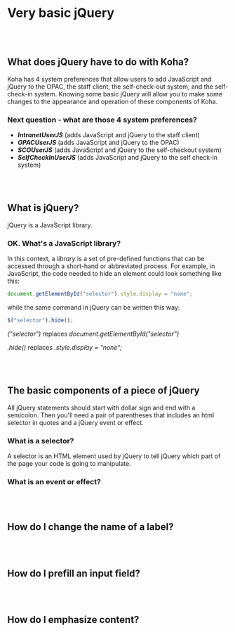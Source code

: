 # Very basic jQuery

<br /><br />

## What does jQuery have to do with Koha?

Koha has 4 system preferences that allow users to add JavaScript and jQuery to the OPAC, the staff client, the self-check-out system, and the self-check-in system.  Knowing some basic jQuery will allow you to make some changes to the appearance and operation of these components of Koha.

### Next question - what are those 4 system preferences?

* __*IntranetUserJS*__ (adds JavaScript and jQuery to the staff client)
* __*OPACUserJS*__ (adds JavaScript and jQuery to the OPAC)
* __*SCOUserJS*__ (adds JavaScript and jQuery to the self-checkout system)
* __*SelfCheckInUserJS*__ (adds JavaScript and jQuery to the self check-in system)

<br /><br />

## What is jQuery?

jQuery is a JavaScript library.  

### OK.  What's a JavaScript library?

In this context, a *library* is a set of pre-defined functions that can be accessed through a short-hand or abbreviated process.  For example, in JavaScript, the code needed to hide an element could look something like this:

~~~ JavaScript
document.getElementById("selector").style.display = "none";
~~~

while the same command in jQuery can be written this way:

~~~ JavaScript
$("selector").hide();
~~~

_("selector")_ replaces _document.getElementById("selector")_

_.hide()_ replaces _.style.display = "none";_  

<br /><br />

## The basic components of a piece of jQuery

All jQuery statements should start with dollar sign and end with a semicolon.  Then you'll need a pair of parentheses that includes an html selector in quotes and a jQuery event or effect.

### What is a selector?

A selector is an HTML element used by jQuery to tell jQuery which part of the page your code is going to manipulate.

### What is an event or effect?



<br /><br />

## How do I change the name of a label?

<br /><br />

## How do I prefill an input field?

<br /><br />

## How do I emphasize content?
